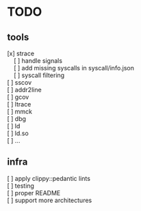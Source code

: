 # TODO

## tools

[x] strace  
&nbsp;&nbsp;&nbsp;&nbsp;[ ] handle signals  
&nbsp;&nbsp;&nbsp;&nbsp;[ ] add missing syscalls in syscall/info.json  
&nbsp;&nbsp;&nbsp;&nbsp;[ ] syscall filtering  
[ ] sscov  
[ ] addr2line  
[ ] gcov  
[ ] ltrace  
[ ] mmck  
[ ] dbg  
[ ] ld  
[ ] ld.so  
[ ] ...  

## infra

[ ] apply clippy::pedantic lints  
[ ] testing  
[ ] proper README  
[ ] support more architectures  
